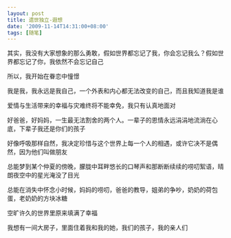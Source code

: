 ```yaml
---
layout: post
title: 遗世独立-遐想
date: '2009-11-14T14:31:00+08:00'
tags: [随笔]
---
```


其实，我没有大家想象的那么勇敢，假如世界都忘记了我，你会忘记我么？假如世界都忘记了你，我依然不会忘记自己

所以，我开始在眷恋中憧憬

我是我，我永远是我自己，一个外表和内心都无法改变的自己，而且我知道我是谁

爱情与生活带来的幸福与灾难终将不能幸免，我只有认真地面对

好爸爸，好妈妈，一生最无法割舍的两个人。一辈子的恩情永远涓涓地流淌在心底，下辈子我还是你们的孩子

好像呼吸那样自然，我决定珍惜与这个世界上每一个人的相遇，或许它决不是偶然，因为他们叫做朋友

总能梦到某个仲夏的傍晚，朦胧中耳畔悠长的口琴声和那断断续续的唠叨絮语，晴朗夜空中的星光淹没了目光

总能在消失中怀念小时候，妈妈的唠叨，爸爸的教导，姐弟的争吵，奶奶的荷包蛋，老奶奶的方块冰糖

空旷许久的世界里原来填满了幸福

我想有一间大房子，里面住着我和我的她，我们的孩子，我的亲人们

